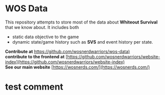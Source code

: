 # WOS Data

This repository attempts to store most of the data about **Whiteout Survival** that we know about.
It includes both 
* static data objective to the game
* dynamic state/game history such as **SVS** and event history per state.

**Contribute at** [https://github.com/wosnerdwarriors/wos-data)](https://github.com/wosnerdwarriors/wos-data)  
**contribute to the frontend at** [https://github.com/wosnerdwarriors/website-index](https://github.com/wosnerdwarriors/website-index)  
**See our main website** [https://wosnerds.com/](https://wosnerds.com/)  


# test comment
